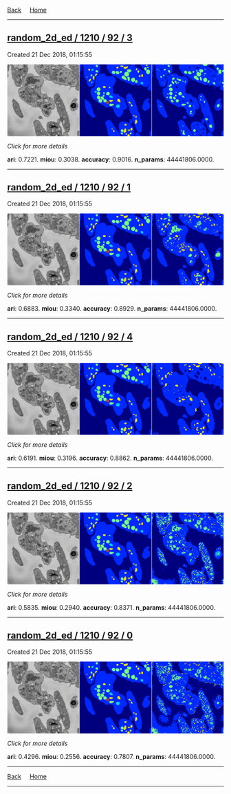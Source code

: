 
[Back](..)&nbsp;&nbsp;&nbsp;&nbsp;&nbsp;[Home](https://leapmanlab.github.io/snapshots)

---

<div class="summary"><a href="3"><h2>random_2d_ed / 1210 / 92 / 3</h2></a><p>Created 21 Dec 2018, 01:15:55
</p><a href="3"><img src="3/media/summary.png" align="center"></a><p>
<i>Click for more details</i>
</p></div>

**ari**: 0.7221. **miou**: 0.3038. **accuracy**: 0.9016. **n_params**: 44441806.0000. 

---

<div class="summary"><a href="1"><h2>random_2d_ed / 1210 / 92 / 1</h2></a><p>Created 21 Dec 2018, 01:15:55
</p><a href="1"><img src="1/media/summary.png" align="center"></a><p>
<i>Click for more details</i>
</p></div>

**ari**: 0.6883. **miou**: 0.3340. **accuracy**: 0.8929. **n_params**: 44441806.0000. 

---

<div class="summary"><a href="4"><h2>random_2d_ed / 1210 / 92 / 4</h2></a><p>Created 21 Dec 2018, 01:15:55
</p><a href="4"><img src="4/media/summary.png" align="center"></a><p>
<i>Click for more details</i>
</p></div>

**ari**: 0.6191. **miou**: 0.3196. **accuracy**: 0.8862. **n_params**: 44441806.0000. 

---

<div class="summary"><a href="2"><h2>random_2d_ed / 1210 / 92 / 2</h2></a><p>Created 21 Dec 2018, 01:15:55
</p><a href="2"><img src="2/media/summary.png" align="center"></a><p>
<i>Click for more details</i>
</p></div>

**ari**: 0.5835. **miou**: 0.2940. **accuracy**: 0.8371. **n_params**: 44441806.0000. 

---

<div class="summary"><a href="0"><h2>random_2d_ed / 1210 / 92 / 0</h2></a><p>Created 21 Dec 2018, 01:15:55
</p><a href="0"><img src="0/media/summary.png" align="center"></a><p>
<i>Click for more details</i>
</p></div>

**ari**: 0.4296. **miou**: 0.2556. **accuracy**: 0.7807. **n_params**: 44441806.0000. 

---

[Back](..)&nbsp;&nbsp;&nbsp;&nbsp;&nbsp;[Home](https://leapmanlab.github.io/snapshots)

---